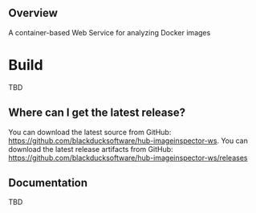 ## Overview ##
A container-based Web Service for analyzing Docker images

# Build #
TBD

## Where can I get the latest release? ##
You can download the latest source from GitHub: https://github.com/blackducksoftware/hub-imageinspector-ws. 
You can download the latest release artifacts from GitHub: https://github.com/blackducksoftware/hub-imageinspector-ws/releases

## Documentation ##
TBD
